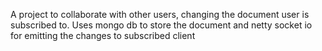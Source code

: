 A project to collaborate with other users, changing the document user is subscribed to. Uses mongo db to store the document and netty socket io for emitting the changes to subscribed client 
